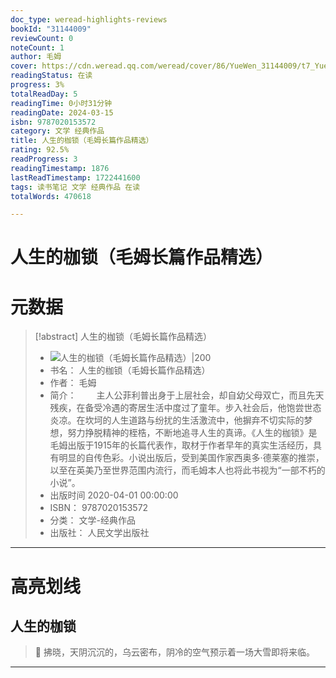 ```yaml
---
doc_type: weread-highlights-reviews
bookId: "31144009"
reviewCount: 0
noteCount: 1
author: 毛姆
cover: https://cdn.weread.qq.com/weread/cover/86/YueWen_31144009/t7_YueWen_31144009.jpg
readingStatus: 在读
progress: 3%
totalReadDay: 5
readingTime: 0小时31分钟
readingDate: 2024-03-15
isbn: 9787020153572
category: 文学 经典作品
title: 人生的枷锁（毛姆长篇作品精选）
rating: 92.5%
readProgress: 3
readingTimestamp: 1876
lastReadTimestamp: 1722441600
tags: 读书笔记 文学 经典作品 在读
totalWords: 470618

---
```


# 人生的枷锁（毛姆长篇作品精选）

# 元数据
> [!abstract] 人生的枷锁（毛姆长篇作品精选）
> - ![ 人生的枷锁（毛姆长篇作品精选）|200](https://cdn.weread.qq.com/weread/cover/86/YueWen_31144009/t7_YueWen_31144009.jpg)
> - 书名： 人生的枷锁（毛姆长篇作品精选）
> - 作者： 毛姆
> - 简介： 　　主人公菲利普出身于上层社会，却自幼父母双亡，而且先天残疾，在备受冷遇的寄居生活中度过了童年。步入社会后，他饱尝世态炎凉。在坎坷的人生道路与纷扰的生活激流中，他摒弃不切实际的梦想，努力挣脱精神的桎梏，不断地追寻人生的真谛。《人生的枷锁》是毛姆出版于1915年的长篇代表作，取材于作者早年的真实生活经历，具有明显的自传色彩。小说出版后，受到美国作家西奥多·德莱塞的推崇，以至在英美乃至世界范围内流行，而毛姆本人也将此书视为“一部不朽的小说”。
> - 出版时间 2020-04-01 00:00:00
> - ISBN： 9787020153572
> - 分类： 文学-经典作品
> - 出版社： 人民文学出版社



---


# 高亮划线


## 人生的枷锁


> 📌 拂晓，天阴沉沉的，乌云密布，阴冷的空气预示着一场大雪即将来临。

---

